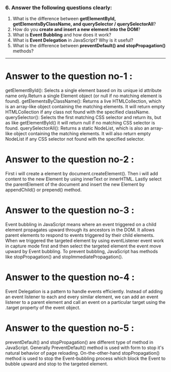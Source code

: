 ### 6. Answer the following questions clearly:

1. What is the difference between **getElementById, getElementsByClassName, and querySelector / querySelectorAll**?
2. How do you **create and insert a new element into the DOM**?
3. What is **Event Bubbling** and how does it work?
4. What is **Event Delegation** in JavaScript? Why is it useful?
5. What is the difference between **preventDefault() and stopPropagation()** methods?

---

# Answer to the question no-1 :
getElementById(): Selects a single element based on its unique id attribute name only.Return a single Element object (or null if no matching element is found). getElementsByClassName(): Returns a live HTMLCollection, which is an array-like object containing the matching elements. It will return empty HTMLCollection if any class not found with the specified className.
querySelector(): Selects the first matching CSS selector and return its, but as like getElementById() it will return null if no matching CSS selector is found.
querySelectorAll(): Returns a static NodeList, which is also an array-like object containing the matching elements. It will also return empty NodeList if any CSS selector not found with the specified selector.

# Answer to the question no-2 :
First i will create a element by document.createElement(). Then i will add content to the new Element by using innerText or innerHTML. Lastly select the parentElement of the document and insert the new Element by appendChild() or prepend() method.

# Answer to the question no-3 :
Event bubbling in JavaScript means where an event triggered on a child element propagates upward through its ancestors in the DOM. It allows parent elements to respond to events triggered by their child elements. When we triggered the targeted element by using eventListener event work in capture mode first and then select the targeted element the event move upward by Event bubbling. To prevent bubbling, JavaScript has methods like stopPropagation() and stopImmediatePropagation().

# Answer to the question no-4 :
Event Delegation is a pattern to handle events efficiently. Instead of adding an event listener to each and every similar element, we can add an event listener to a parent element and call an event on a particular target using the .target property of the event object.

# Answer to the question no-5 :
preventDefault() and stopPropagation() are different type of method in JavaScript. Generally PreventDefault() method is used with form to stop it's natural behavior of page reloading. On-the-other-hand stopPropagation() method is used to stop the Event-bubbling process which block the Event to bubble upward and stop to the targeted element.